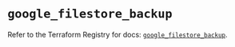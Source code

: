 # `google_filestore_backup`

Refer to the Terraform Registry for docs: [`google_filestore_backup`](https://registry.terraform.io/providers/hashicorp/google-beta/5.23.0/docs/resources/google_filestore_backup).

